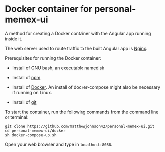# Docker container for personal-memex-ui

A method for creating a Docker container with the Angular app running inside it.

The web server used to route traffic to the built Angular app is [Nginx](https://hub.docker.com/_/nginx).

Prerequisites for running the Docker container:

* Install of GNU bash, an executable named `sh`

* Install of [npm](https://www.npmjs.com/get-npm)

* Install of [Docker](https://docs.docker.com/install/). An install of docker-compose might also be necessary if running on Linux. 

* Install of [git](https://git-scm.com/book/en/v2/Getting-Started-Installing-Git)

To start the container, run the following commands from the command line or terminal:

```
git clone https://github.com/matthewjohnson42/personal-memex-ui.git
cd personal-memex-ui/docker
sh docker-compose-up.sh
```

Open your web browser and type in ```localhost:8088```.
